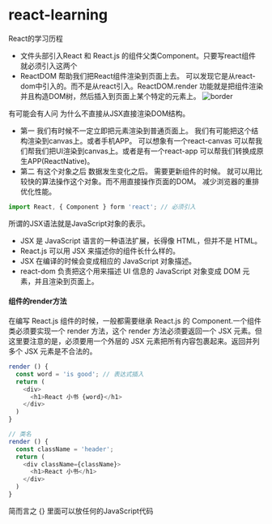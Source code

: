# react-learning

React的学习历程

* 文件头部引入React 和 React.js 的组件父类Component。只要写react组件 就必须引入这两个
* ReactDOM 帮助我们把React组件渲染到页面上去。 可以发现它是从react-dom中引入的。而不是从react引入。ReactDOM.render 功能就是把组件渲染并且构造DOM树，然后插入到页面上某个特定的元素上。
![border](http://huzidaha.github.io/static/assets/img/posts/44B5EC06-EAEB-4BA2-B3DC-325703E4BA45.png)

有可能会有人问 为什么不直接从JSX直接渲染DOM结构。

* 第一 我们有时候不一定立即把元素渲染到普通页面上。 我们有可能把这个结构渲染到canvas上。或者手机APP。 可以想象有一个react-canvas 可以帮我们帮我们把UI渲染到canvas上。或者是有一个react-app 可以帮我们转换成原生APP(ReactNative)。
* 第二 有这个对象之后 数据发生变化之后。 需要更新组件的时候。 就可以用比较快的算法操作这个对象。而不用直接操作页面的DOM。 减少浏览器的重排 优化性能。

```javascript
import React, { Component } form 'react'; // 必须引入


```
所谓的JSX语法就是JavaScript对象的表示。

* JSX 是 JavaScript 语言的一种语法扩展，长得像 HTML，但并不是 HTML。
* React.js 可以用 JSX 来描述你的组件长什么样的。
* JSX 在编译的时候会变成相应的 JavaScript 对象描述。
* react-dom 负责把这个用来描述 UI 信息的 JavaScript 对象变成 DOM 元素，并且渲染到页面上。


#### 组件的render方法
在编写 React.js 组件的时候，一般都需要继承 React.js 的 Component.一个组件类必须要实现一个 render 方法，这个 render 方法必须要返回一个 JSX 元素。但这里要注意的是，必须要用一个外层的 JSX 元素把所有内容包裹起来。返回并列多个 JSX 元素是不合法的。

```javascript
render () {
  const word = 'is good'; // 表达式插入
  return (
    <div>
      <h1>React 小书 {word}</h1>
    </div>
  )
}

// 类名
render () {
  const className = 'header';
  return (
    <div className={className}>
      <h1>React 小书</h1>
    </div>
  )
}
```

简而言之 {} 里面可以放任何的JavaScript代码